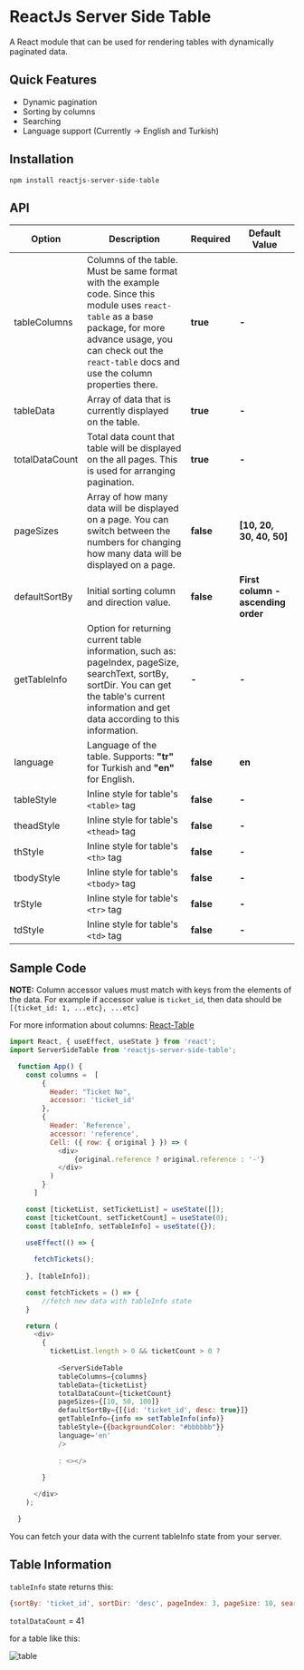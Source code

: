 # ReactJs Server Side Table
A React module that can be used for rendering tables with dynamically paginated data.

## Quick Features
- Dynamic pagination
- Sorting by columns
- Searching
- Language support (Currently -> English and Turkish)

## Installation

``npm install reactjs-server-side-table``

## API
|Option|Description|Required|Default Value|
| --- | --- | --- | --- |
| tableColumns | Columns of the table. Must be same format with the example code. Since this module uses `react-table` as a base package, for more advance usage, you can check out the `react-table` docs and use the column properties there.| **true** | **-** |
| tableData | Array of data that is currently displayed on the table. | **true** | **-** |
| totalDataCount | Total data count that table will be displayed on the all pages. This is used for arranging pagination. | **true** | **-** |
| pageSizes | Array of how many data will be displayed on a page. You can switch between the numbers for changing how many data will be displayed on a page. | **false** | **[10, 20, 30, 40, 50]** |
| defaultSortBy | Initial sorting column and direction value.  | **false** | **First column - ascending order** |
| getTableInfo | Option for returning current table information, such as: pageIndex, pageSize, searchText, sortBy, sortDir. You can get the table's current information and get data according to this information. | **-** | **-** |
| language | Language of the table. Supports: **"tr"** for Turkish and **"en"** for English. | **false** | **en** |
| tableStyle | Inline style for table's `<table>` tag | **false** | **-** |
| theadStyle | Inline style for table's `<thead>` tag |**false** | **-** |
| thStyle | Inline style for table's `<th>` tag |**false** | **-** |
| tbodyStyle | Inline style for table's `<tbody>` tag |**false** | **-** |
| trStyle | Inline style for table's `<tr>` tag |**false** | **-** |
| tdStyle | Inline style for table's `<td>` tag |**false** | **-** |


## Sample Code

**NOTE:** Column accessor values must match with keys from the elements of the data. For example if accessor value is `ticket_id`, then data should be `[{ticket_id: 1, ...etc}, ...etc]`

For more information about columns: [React-Table](https://react-table.tanstack.com/)

```js
import React, { useEffect, useState } from 'react';
import ServerSideTable from 'reactjs-server-side-table';

  function App() {
    const columns =  [
        {
          Header: "Ticket No",
          accessor: 'ticket_id'
        },
        {
          Header: `Reference`,
          accessor: 'reference',
          Cell: ({ row: { original } }) => (
            <div>
                {original.reference ? original.reference : '-'}
            </div>
          )
        }
      ]

    const [ticketList, setTicketList] = useState([]);
    const [ticketCount, setTicketCount] = useState(0);
    const [tableInfo, setTableInfo] = useState({});

    useEffect(() => {
  
      fetchTickets();
  
    }, [tableInfo]);

    const fetchTickets = () => {
        //fetch new data with tableInfo state
    }

    return (
      <div>
        {
          ticketList.length > 0 && ticketCount > 0 ? 
  
            <ServerSideTable
            tableColumns={columns}
            tableData={ticketList}
            totalDataCount={ticketCount}
            pageSizes={[10, 50, 100]}
            defaultSortBy={[{id: 'ticket_id', desc: true}]}
            getTableInfo={info => setTableInfo(info)}
            tableStyle={{backgroundColor: "#bbbbbb"}}
            language='en'
            />
    
            : <></>
  
        }

      </div>
    );

  }

```
You can fetch your data with the current tableInfo state from your server.

## Table Information
``tableInfo`` state returns this:
```js
{sortBy: 'ticket_id', sortDir: 'desc', pageIndex: 3, pageSize: 10, searchText: '2'}
```
``totalDataCount`` = 41

for a table like this:

![table](https://i.imgur.com/dsxxk2w.png=500x250)
